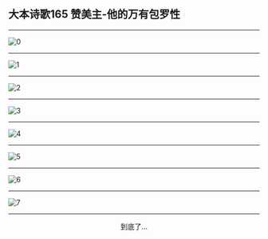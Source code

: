 
## 大本诗歌165 赞美主-他的万有包罗性
        
<div id="aplayer0"></div>

<div id="aplayer1"></div>

<div id="aplayer2"></div>

---

<img alt="0" data-original="https://cdn.jsdelivr.net/gh/k34869/shi/data/d0159/0">

---

<img alt="1" data-original="https://cdn.jsdelivr.net/gh/k34869/shi/data/d0159/1">

---

<img alt="2" data-original="https://cdn.jsdelivr.net/gh/k34869/shi/data/d0159/2">

---

<img alt="3" data-original="https://cdn.jsdelivr.net/gh/k34869/shi/data/d0159/3">

---

<img alt="4" data-original="https://cdn.jsdelivr.net/gh/k34869/shi/data/d0159/4">

---

<img alt="5" data-original="https://cdn.jsdelivr.net/gh/k34869/shi/data/d0159/5">

---

<img alt="6" data-original="https://cdn.jsdelivr.net/gh/k34869/shi/data/d0159/6">

---

<img alt="7" data-original="https://cdn.jsdelivr.net/gh/k34869/shi/data/d0159/7">

---

<p style="text-align: center">到底了...</p>

<script src="/js/dist-view.js"></script>

<script>
MAIN.id = 'd0159';
        
const ap0 = new APlayer({
    container: document.getElementById('aplayer0'),
    volume: 1,
    loop: 'none',
    preload: 'none',
    audio: [{
        name: 'D165.mp3',
        artist: '大本诗歌',
        url: 'https://res.wx.qq.com/voice/getvoice?mediaid=MzI0NTk3MDM5M18yMjQ3NTIwNDUx',
        cover: '/favicon'
    }]
});
const ap1 = new APlayer({
    container: document.getElementById('aplayer1'),
    volume: 1,
    loop: 'none',
    preload: 'none',
    audio: [{
        name: 'D165第一节领唱.mp3',
        artist: '大本诗歌',
        url: 'https://res.wx.qq.com/voice/getvoice?mediaid=MzI0NTk3MDM5M18yMjQ3NTIwNDUy',
        cover: '/favicon'
    }]
});
const ap2 = new APlayer({
    container: document.getElementById('aplayer2'),
    volume: 1,
    loop: 'none',
    preload: 'none',
    audio: [{
        name: 'D165教唱版.mp3',
        artist: '大本诗歌',
        url: 'https://res.wx.qq.com/voice/getvoice?mediaid=MzI0NTk3MDM5M18yMjQ3NTIwNDUz',
        cover: '/favicon'
    }]
});
</script>
